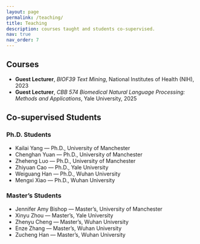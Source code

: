 ```yaml
---
layout: page
permalink: /teaching/
title: Teaching
description: courses taught and students co-supervised.
nav: true
nav_order: 7
---
```


<!-- _pages/teaching.md -->

<h2>Courses</h2>

<ul>
  <li><strong>Guest Lecturer</strong>, <em>BIOF39 Text Mining</em>, National Institutes of Health (NIH), 2023</li>
  <li><strong>Guest Lecturer</strong>, <em>CBB 574 Biomedical Natural Language Processing: Methods and Applications</em>, Yale University, 2025</li>
</ul>

<h2>Co-supervised Students</h2>

<h3>Ph.D. Students</h3>
<ul>
  <li>Kailai Yang — Ph.D., University of Manchester</li>
  <li>Chenghan Yuan — Ph.D., University of Manchester</li>
  <li>Zheheng Luo — Ph.D., University of Manchester</li>
  <li>Zhiyuan Cao — Ph.D., Yale University</li>
  <li>Weiguang Han — Ph.D., Wuhan University</li>
  <li>Mengxi Xiao — Ph.D., Wuhan University</li>
</ul>

<h3>Master’s Students</h3>
<ul>
  <li>Jennifer Amy Bishop — Master’s, University of Manchester</li>
  <li>Xinyu Zhou — Master’s, Yale University</li>
  <li>Zhenyu Cheng — Master’s, Wuhan University</li>
  <li>Enze Zhang — Master’s, Wuhan University</li>
  <li>Zucheng Han — Master’s, Wuhan University</li>
</ul>
